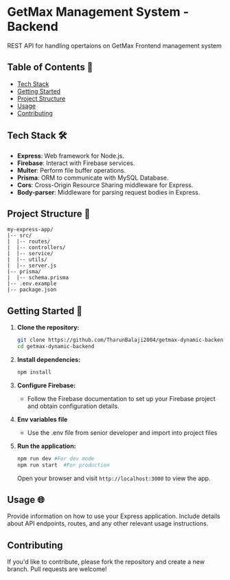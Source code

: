 # GetMax Management System - Backend

REST API for handling opertaions on GetMax Frontend management system

## Table of Contents 📄

- [Tech Stack](#tech-stack)
- [Getting Started](#getting-started)
- [Project Structure](#project-structure)
- [Usage](#usage)
- [Contributing](#contributing)
  
## Tech Stack 🛠️

- **Express**: Web framework for Node.js.
- **Firebase**: Interact with Firebase services.
- **Multer**: Perform file buffer operations.
- **Prisma**: ORM to communicate with MySQL Database.
- **Cors**: Cross-Origin Resource Sharing middleware for Express.
- **Body-parser**: Middleware for parsing request bodies in Express.

## Project Structure 📁

```plaintext
my-express-app/
|-- src/
|  |-- routes/
|  |-- controllers/
|  |-- service/
|  |-- utils/
|  |-- server.js
|-- prisma/
|  |-- schema.prisma
|-- .env.example
|-- package.json
```

## Getting Started 🚀

1. **Clone the repository:**

   ```bash
   git clone https://github.com/TharunBalaji2004/getmax-dynamic-backend.git
   cd getmax-dynamic-backend
   ```

2. **Install dependencies:**

   ```bash
   npm install
   ```

3. **Configure Firebase:**

   - Follow the Firebase documentation to set up your Firebase project and obtain configuration details.

4. **Env variables file**

   - Use the .env file from senior developer and import into project files

5. **Run the application:**

   ```bash
   npm run dev #For dev mode
   npm run start  #For production
   ```

   Open your browser and visit `http://localhost:3000` to view the app.

## Usage 🌐

Provide information on how to use your Express application. Include details about API endpoints, routes, and any other relevant usage instructions.

## Contributing

If you'd like to contribute, please fork the repository and create a new branch. Pull requests are welcome!

